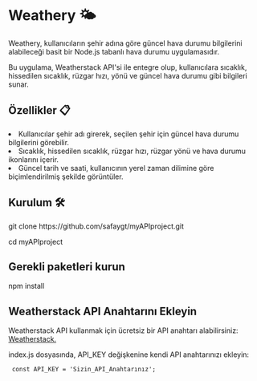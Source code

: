 <h1>Weathery 🌤️</h1> 


<p>Weathery, kullanıcıların şehir adına göre güncel hava durumu bilgilerini alabileceği basit bir Node.js tabanlı hava durumu uygulamasıdır. </p>
<p>Bu uygulama, Weatherstack API'si ile entegre olup, kullanıcılara sıcaklık, hissedilen sıcaklık, rüzgar hızı, yönü ve güncel hava durumu gibi bilgileri sunar. </p>

<h2>Özellikler 📋</h2> 
<li>Kullanıcılar şehir adı girerek, seçilen şehir için güncel hava durumu bilgilerini görebilir.</li>
<li>Sıcaklık, hissedilen sıcaklık, rüzgar hızı, rüzgar yönü ve hava durumu ikonlarını içerir.</li>
<li>Güncel tarih ve saati, kullanıcının yerel zaman dilimine göre biçimlendirilmiş şekilde görüntüler.</li>

<h2>Kurulum 🛠️ </h2>
<p>git clone https://github.com/safaygt/myAPIproject.git</p>
<p>cd myAPIproject</p>

<h2>Gerekli paketleri kurun</h2>
<p>npm install</p>


<h2> Weatherstack API Anahtarını Ekleyin </h2>

<p>Weatherstack API kullanmak için ücretsiz bir API anahtarı alabilirsiniz: <a href="https://weatherstack.com/"> Weatherstack. </a> </p>
<p>index.js dosyasında, API_KEY değişkenine kendi API anahtarınızı ekleyin:</p>

<code> const API_KEY = 'Sizin_API_Anahtarınız'; </code>
